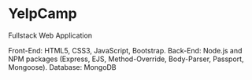 # YelpCamp
Fullstack Web Application

Front-End: HTML5, CSS3, JavaScript, Bootstrap. Back-End: Node.js and NPM packages (Express, EJS, Method-Override, Body-Parser, Passport, Mongoose). Database: MongoDB

